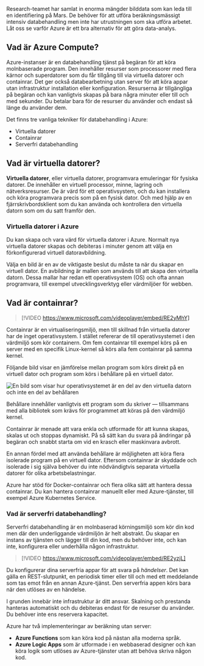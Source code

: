 Research-teamet har samlat in enorma mängder bilddata som kan leda till en identifiering på Mars. De behöver för att utföra beräkningsmässigt intensiv databehandling men inte har utrustningen som ska utföra arbetet. Låt oss se varför Azure är ett bra alternativ för att göra data-analys.

## <a name="what-is-azure-compute"></a>Vad är Azure Compute?
Azure-instanser är en databehandling tjänst på begäran för att köra molnbaserade program. Den innehåller resurser som processorer med flera kärnor och superdatorer som du får tillgång till via virtuella datorer och containrar. Det ger också databearbetning utan server för att köra appar utan infrastruktur installation eller konfiguration. Resurserna är tillgängliga på begäran och kan vanligtvis skapas på bara några minuter eller till och med sekunder. Du betalar bara för de resurser du använder och endast så länge du använder dem.

Det finns tre vanliga tekniker för databehandling i Azure:

- Virtuella datorer
- Containrar
- Serverfri databehandling

## <a name="what-are-virtual-machines"></a>Vad är virtuella datorer?

**Virtuella datorer**, eller virtuella datorer, programvara emuleringar för fysiska datorer. De innehåller en virtuell processor, minne, lagring och nätverksresurser. De är värd för ett operativsystem, och du kan installera och köra programvara precis som på en fysisk dator. Och med hjälp av en fjärrskrivbordsklient som du kan använda och kontrollera den virtuella datorn som om du satt framför den.

### <a name="virtual-machines-in-azure"></a>Virtuella datorer i Azure

Du kan skapa och vara värd för virtuella datorer i Azure. Normalt nya virtuella datorer skapas och debiteras i minuter genom att välja en förkonfigurerad virtuell datoravbildning.

Välja en bild är en av de viktigaste beslut du måste ta när du skapar en virtuell dator. En avbildning är mallen som används till att skapa den virtuella datorn. Dessa mallar har redan ett operativsystem (OS) och ofta annan programvara, till exempel utvecklingsverktyg eller värdmiljöer för webben.

## <a name="what-are-containers"></a>Vad är containrar?

> [!VIDEO https://www.microsoft.com/videoplayer/embed/RE2yMhY]

Containrar är en virtualiseringsmiljö, men till skillnad från virtuella datorer har de inget operativsystem. I stället refererar de till operativsystemet i den värdmiljö som kör containern. Om fem containrar till exempel körs på en server med en specifik Linux-kernel så körs alla fem containrar på samma kernel.

Följande bild visar en jämförelse mellan program som körs direkt på en virtuell dator och program som körs i behållare på en virtuell dator.

![En bild som visar hur operativsystemet är en del av den virtuella datorn och inte en del av behållaren](../media/2-vm-versus-containers.png)

Behållare innehåller vanligtvis ett program som du skriver &mdash; tillsammans med alla bibliotek som krävs för programmet att köras på den värdmiljö kernel.

Containrar är menade att vara enkla och utformade för att kunna skapas, skalas ut och stoppas dynamiskt. På så sätt kan du svara på ändringar på begäran och snabbt starta om vid en krasch eller maskinvara avbrott.

En annan fördel med att använda behållare är möjligheten att köra flera isolerade program på en virtuell dator. Eftersom containrar är skyddade och isolerade i sig själva behöver du inte nödvändigtvis separata virtuella datorer för olika arbetsbelastningar.

Azure har stöd för Docker-containrar och flera olika sätt att hantera dessa containrar. Du kan hantera containrar manuellt eller med Azure-tjänster, till exempel Azure Kubernetes Service.

### <a name="what-is-serverless-computing"></a>Vad är serverfri databehandling?

Serverfri databehandling är en molnbaserad körningsmiljö som kör din kod men där den underliggande värdmiljön är helt abstrakt. Du skapar en instans av tjänsten och lägger till din kod, men du behöver inte, och kan inte, konfigurera eller underhålla någon infrastruktur.

> [!VIDEO https://www.microsoft.com/videoplayer/embed/RE2yzjL]

Du konfigurerar dina serverfria appar för att svara på _händelser_. Det kan gälla en REST-slutpunkt, en periodisk timer eller till och med ett meddelande som tas emot från en annan Azure-tjänst. Den serverfria appen körs bara när den utlöses av en händelse.

I grunden innebär inte infrastruktur är ditt ansvar. Skalning och prestanda hanteras automatiskt och du debiteras endast för de resurser du använder. Du behöver inte ens reservera kapacitet.

Azure har två implementeringar av beräkning utan server:

- **Azure Functions** som kan köra kod på nästan alla moderna språk.
- **Azure Logic Apps** som är utformade i en webbaserad designer och kan köra logik som utlöses av Azure-tjänster utan att behöva skriva någon kod.
